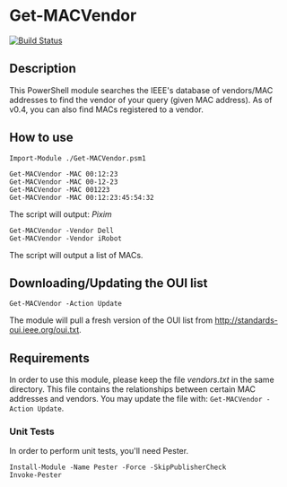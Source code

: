# Get-MACVendor
[![Build Status](https://travis-ci.org/tylwright/Get-MACVendor.svg?branch=master)](https://travis-ci.org/tylwright/Get-MACVendor)

## Description
This PowerShell module searches the IEEE's database of vendors/MAC addresses to find the vendor of your query (given MAC address).  As of v0.4, you can also find MACs registered to a vendor.

## How to use
```
Import-Module ./Get-MACVendor.psm1
```

```
Get-MACVendor -MAC 00:12:23
Get-MACVendor -MAC 00-12-23
Get-MACVendor -MAC 001223
Get-MACVendor -MAC 00:12:23:45:54:32
```
The script will output: *Pixim*

```
Get-MACVendor -Vendor Dell
Get-MACVendor -Vendor iRobot
```
The script will output a list of MACs.

## Downloading/Updating the OUI list
```
Get-MACVendor -Action Update
```
The module will pull a fresh version of the OUI list from <a href='http://standards-oui.ieee.org/oui.txt'>http://standards-oui.ieee.org/oui.txt</a>.

## Requirements
In order to use this module, please keep the file *vendors.txt* in the same directory.  This file contains the relationships between certain MAC addresses and vendors.  You may update the file with: `Get-MACVendor -Action Update`.

### Unit Tests
In order to perform unit tests, you'll need Pester.
```
Install-Module -Name Pester -Force -SkipPublisherCheck
Invoke-Pester
```
